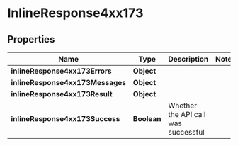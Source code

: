 # InlineResponse4xx173

## Properties
Name | Type | Description | Notes
------------ | ------------- | ------------- | -------------
**inlineResponse4xx173Errors** | **Object** |  | 
**inlineResponse4xx173Messages** | **Object** |  | 
**inlineResponse4xx173Result** | **Object** |  | 
**inlineResponse4xx173Success** | **Boolean** | Whether the API call was successful | 
